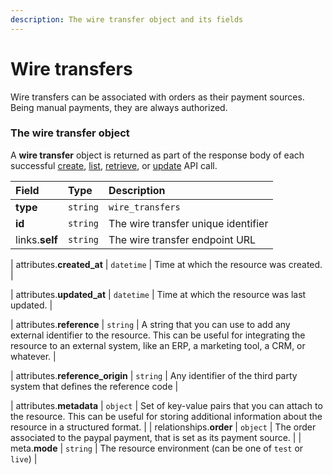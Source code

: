 ```yaml
---
description: The wire transfer object and its fields
---
```


# Wire transfers

Wire transfers can be associated with orders as their payment sources.
Being manual payments, they are always authorized.


### The wire transfer object

A **wire transfer** object is returned as part of the response body of each successful
[create](https://docs.commercelayer.io/api/resources/wire_transfers/create_wire_transfer),
[list](https://docs.commercelayer.io/api/resources/wire_transfers/list_wire_transfers),
[retrieve](https://docs.commercelayer.io/api/resources/wire_transfers/retrieve_wire_transfer),
or [update](https://docs.commercelayer.io/api/resources/wire_transfers/update_wire_transfer) API call.

| Field | Type | Description |
| :--- | :--- | :--- |
| **type** | `string` | `wire_transfers` |
| **id** | `string` | The wire transfer unique identifier |
| links.**self** | `string` | The wire transfer endpoint URL |

| attributes.**created\_at** | `datetime` | Time at which the resource was created. |

| attributes.**updated\_at** | `datetime` | Time at which the resource was last updated. |

| attributes.**reference** | `string` | A string that you can use to add any external identifier to the resource. This can be useful for integrating the resource to an external system, like an ERP, a marketing tool, a CRM, or whatever. |

| attributes.**reference\_origin** | `string` | Any identifier of the third party system that defines the reference code |

| attributes.**metadata** | `object` | Set of key-value pairs that you can attach to the resource. This can be useful for storing additional information about the resource in a structured format. |
| relationships.**order** | `object` | The order associated to the paypal payment, that is set as its payment source. |
| meta.**mode** | `string` | The resource environment \(can be one of `test` or `live`\) |

